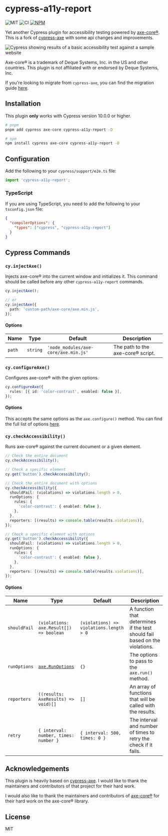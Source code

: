 # cypress-a11y-report

![MIT](https://img.shields.io/badge/License-MIT-green?style=flat-square)
![CI](https://img.shields.io/github/actions/workflow/status/rowellx68/cypress-a11y-report/publish.yml?style=flat-square&label=Build%20and%20Publish)
<a href="https://www.npmjs.com/package/cypress-a11y-report">
![NPM](https://img.shields.io/npm/v/cypress-a11y-report?style=flat-square&label=Version)
</a>

Yet another Cypress plugin for accessibility testing powered by [axe-core®](https://github.com/dequelabs/axe-core). This is a fork of [cypress-axe](https://github.com/component-driven/cypress-axe) with some api changes and improvements.

<img title="Cypress basic demo" alt="Cypress showing results of a basic accessibility test against a sample website" src="https://github.com/rowellx68/cypress-a11y-report/blob/main/docs/assets/basic-demo-v1-0-2.png?raw=true" />

Axe-core® is a trademark of Deque Systems, Inc. in the US and other countries. This plugin is not affiliated with or endorsed by Deque Systems, Inc.

If you're looking to migrate from `cypress-axe`, you can find the migration guide [here](https://github.com/rowellx68/cypress-a11y-report/blob/main/docs).

## Installation

This plugin **only** works with Cypress version 10.0.0 or higher.

```bash
# pnpm
pnpm add cypress axe-core cypress-a11y-report -D

# npm
npm install cypress axe-core cypress-a11y-report -D
```

## Configuration

Add the following to your `cypress/support/e2e.ts` file:

```ts
import 'cypress-a11y-report';
```

### TypeScript

If you are using TypeScript, you need to add the following to your `tsconfig.json` file:

```json
{
  "compilerOptions": {
    "types": ["cypress", "cypress-a11y-report"]
  }
}
```

## Cypress Commands

### `cy.injectAxe()`

Injects axe-core® into the current window and initializes it. This command should be called before any other `cypress-a11y-report` commands.

```ts
cy.injectAxe();

// or
cy.injectAxe({
  path: 'custom-path/axe-core/axe.min.js',
});
```

#### Options

| Name   | Type     | Default                              | Description                        |
| ------ | -------- | ------------------------------------ | ---------------------------------- |
| `path` | `string` | `'node_modules/axe-core/axe.min.js'` | The path to the axe-core® script. |

### `cy.configureAxe()`

Configures axe-core® with the given options.

```ts
cy.configureAxe({
  rules: [{ id: 'color-contrast', enabled: false }],
});
```

#### Options

This accepts the same options as the `axe.configure()` method. You can find the full list of options [here](https://github.com/dequelabs/axe-core/blob/master/axe.d.ts#L244-L257).

### `cy.checkAccessibility()`

Runs axe-core® against the current document or a given element.

```ts
// Check the entire document
cy.checkAccessibility();

// Check a specific element
cy.get('button').checkAccessibility();

// Check the entire document with options
cy.checkAccessibility({
  shouldFail: (violations) => violations.length > 0,
  runOptions: {
    rules: {
      'color-contrast': { enabled: false },
    },
  },
  reporters: [(results) => console.table(results.violations)],
});

// Check a specific element with options
cy.get('button').checkAccessibility({
  shouldFail: (violations) => violations.length > 0,
  runOptions: {
    rules: {
      'color-contrast': { enabled: false },
    },
  },
  reporters: [(results) => console.table(results.violations)],
});
```

#### Options

| Name         | Type                                                                                     | Default                                 | Description                                                                 |
| ------------ | ---------------------------------------------------------------------------------------- | --------------------------------------- | --------------------------------------------------------------------------- |
| `shouldFail` | `(violations: axe.Result[]) => boolean`                                                  | `(violations) => violations.length > 0` | A function that determines if the test should fail based on the violations. |
| `runOptions` | [`axe.RunOptions`](https://github.com/dequelabs/axe-core/blob/master/axe.d.ts#L134-L149) | `{}`                                    | The options to pass to the `axe.run()` method.                              |
| `reporters`  | `((results: AxeResults) => void)[]`                                                      | `[]`                                    | An array of functions that will be called with the results.                 |
| `retry`      | `{ interval: number, times: number }`                                                    | `{ interval: 500, times: 0 }`           | The interval and number of times to retry the check if it fails.            |

## Acknowledgements

This plugin is heavily based on [cypress-axe](https://github.com/component-driven/cypress-axe). I would like to thank the maintainers and contributors of that project for their hard work.

I would also like to thank the maintainers and contributors of [axe-core®](https://github.com/dequelabs/axe-core) for their hard work on the axe-core® library.

## License

MIT

